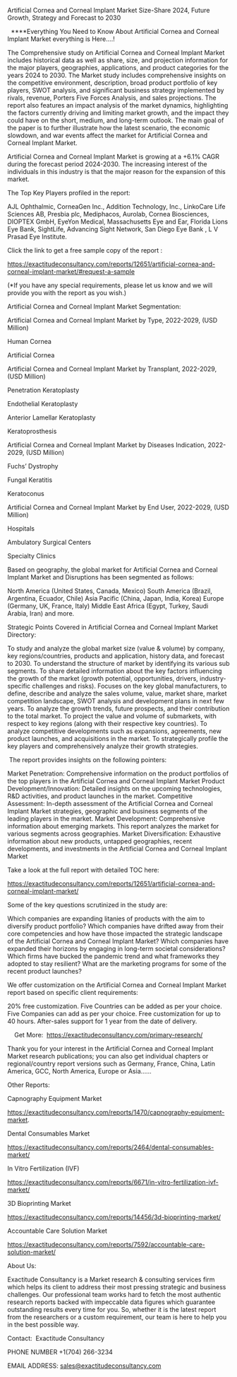 Artificial Cornea and Corneal Implant Market Size-Share 2024, Future Growth, Strategy and Forecast to 2030

  ****Everything You Need to Know About Artificial Cornea and Corneal Implant Market everything is Here....!

The Comprehensive study on Artificial Cornea and Corneal Implant Market includes historical data as well as share, size, and projection information for the major players, geographies, applications, and product categories for the years 2024 to 2030. The Market study includes comprehensive insights on the competitive environment, description, broad product portfolio of key players, SWOT analysis, and significant business strategy implemented by rivals, revenue, Porters Five Forces Analysis, and sales projections. The report also features an impact analysis of the market dynamics, highlighting the factors currently driving and limiting market growth, and the impact they could have on the short, medium, and long-term outlook. The main goal of the paper is to further illustrate how the latest scenario, the economic slowdown, and war events affect the market for Artificial Cornea and Corneal Implant Market.

Artificial Cornea and Corneal Implant Market is growing at a +6.1% CAGR during the forecast period 2024-2030. The increasing interest of the individuals in this industry is that the major reason for the expansion of this market.

The Top Key Players profiled in the report: 

AJL Ophthalmic, CorneaGen Inc., Addition Technology, Inc., LinkoCare Life Sciences AB, Presbia plc, Mediphacos, Aurolab, Cornea Biosciences, DIOPTEX GmbH, EyeYon Medical, Massachusetts Eye and Ear, Florida Lions Eye Bank, SightLife, Advancing Sight Network, San Diego Eye Bank , L V Prasad Eye Institute.

Click the link to get a free sample copy of the report :

https://exactitudeconsultancy.com/reports/12651/artificial-cornea-and-corneal-implant-market/#request-a-sample

(*If you have any special requirements, please let us know and we will provide you with the report as you wish.)

Artificial Cornea and Corneal Implant Market Segmentation:

Artificial Cornea and Corneal Implant Market by Type, 2022-2029, (USD Million)

Human Cornea

Artificial Cornea

Artificial Cornea and Corneal Implant Market by Transplant, 2022-2029, (USD Million)

Penetration Keratoplasty

Endothelial Keratoplasty

Anterior Lamellar Keratoplasty

Keratoprosthesis

Artificial Cornea and Corneal Implant Market by Diseases Indication, 2022-2029, (USD Million)

Fuchs’ Dystrophy

Fungal Keratitis

Keratoconus

Artificial Cornea and Corneal Implant Market by End User, 2022-2029, (USD Million)

Hospitals

Ambulatory Surgical Centers

Specialty Clinics

Based on geography, the global market for Artificial Cornea and Corneal Implant Market and Disruptions has been segmented as follows:

North America (United States, Canada, Mexico)
South America (Brazil, Argentina, Ecuador, Chile)
Asia Pacific (China, Japan, India, Korea)
Europe (Germany, UK, France, Italy)
Middle East Africa (Egypt, Turkey, Saudi Arabia, Iran) and more.

Strategic Points Covered in Artificial Cornea and Corneal Implant Market Directory:

To study and analyze the global market size (value & volume) by company, key regions/countries, products and application, history data, and forecast to 2030.
To understand the structure of market by identifying its various sub segments.
To share detailed information about the key factors influencing the growth of the market (growth potential, opportunities, drivers, industry-specific challenges and risks).
Focuses on the key global manufacturers, to define, describe and analyze the sales volume, value, market share, market competition landscape, SWOT analysis and development plans in next few years.
To analyze the growth trends, future prospects, and their contribution to the total market.
To project the value and volume of submarkets, with respect to key regions (along with their respective key countries).
To analyze competitive developments such as expansions, agreements, new product launches, and acquisitions in the market.
To strategically profile the key players and comprehensively analyze their growth strategies.

 The report provides insights on the following pointers:

Market Penetration: Comprehensive information on the product portfolios of the top players in the Artificial Cornea and Corneal Implant Market
Product Development/Innovation: Detailed insights on the upcoming technologies, R&D activities, and product launches in the market.
Competitive Assessment: In-depth assessment of the Artificial Cornea and Corneal Implant Market strategies, geographic and business segments of the leading players in the market.
Market Development: Comprehensive information about emerging markets. This report analyzes the market for various segments across geographies.
Market Diversification: Exhaustive information about new products, untapped geographies, recent developments, and investments in the Artificial Cornea and Corneal Implant Market

Take a look at the full report with detailed TOC here:

https://exactitudeconsultancy.com/reports/12651/artificial-cornea-and-corneal-implant-market/

Some of the key questions scrutinized in the study are:

Which companies are expanding litanies of products with the aim to diversify product portfolio?
Which companies have drifted away from their core competencies and how have those impacted the strategic landscape of the Artificial Cornea and Corneal Implant Market?
Which companies have expanded their horizons by engaging in long-term societal considerations?
Which firms have bucked the pandemic trend and what frameworks they adopted to stay resilient?
What are the marketing programs for some of the recent product launches?

We offer customization on the Artificial Cornea and Corneal Implant Market report based on specific client requirements:

20% free customization.
Five Countries can be added as per your choice.
Five Companies can add as per your choice.
Free customization for up to 40 hours.
After-sales support for 1 year from the date of delivery.

    Get More:  https://exactitudeconsultancy.com/primary-research/

Thank you for your interest in the Artificial Cornea and Corneal Implant Market research publications; you can also get individual chapters or regional/country report versions such as Germany, France, China, Latin America, GCC, North America, Europe or Asia……

Other Reports:

Capnography Equipment Market

https://exactitudeconsultancy.com/reports/1470/capnography-equipment-market.

Dental Consumables Market

https://exactitudeconsultancy.com/reports/2464/dental-consumables-market/

In Vitro Fertilization (IVF)

https://exactitudeconsultancy.com/reports/6671/in-vitro-fertilization-ivf-market/

3D Bioprinting Market

https://exactitudeconsultancy.com/reports/14456/3d-bioprinting-market/

Accountable Care Solution Market

https://exactitudeconsultancy.com/reports/7592/accountable-care-solution-market/

About Us:

Exactitude Consultancy is a Market research & consulting services firm which helps its client to address their most pressing strategic and business challenges. Our professional team works hard to fetch the most authentic research reports backed with impeccable data figures which guarantee outstanding results every time for you. So, whether it is the latest report from the researchers or a custom requirement, our team is here to help you in the best possible way.

Contact:  Exactitude Consultancy

PHONE NUMBER +1(704) 266-3234

EMAIL ADDRESS: sales@exactitudeconsultancy.com
